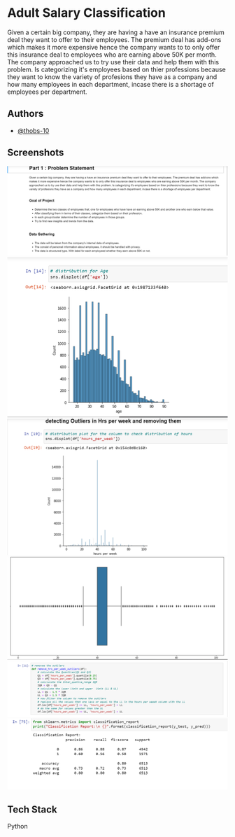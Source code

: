 
# Adult Salary Classification

Given a certain big company, they are having a have an insurance premium deal they want to offer to their employees. The premium deal has add-ons which makes it more expensive hence the company wants to to only offer this insurance deal to employees who are earning above 50K per month. The company approached us to try use their data and help them with this problem. Is categorizing it's employees based on thier professions because they want to know the variety of profesions they have as a company and how many employees in each department, incase there is a shortage of employees per department.

## Authors

- [@thobs-10](https://github.com/thobs-10)



## Screenshots


![](Screenshots/1.PNG)
![](Screenshots/2.PNG)
![](Screenshots/4.PNG)
![](Screenshots/5.PNG)
![](Screenshots/6.PNG)
![](Screenshots/7.PNG)

## Tech Stack

Python



